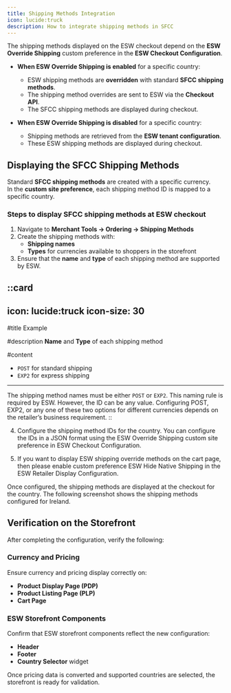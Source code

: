 ```yaml
---
title: Shipping Methods Integration
icon: lucide:truck
description: How to integrate shipping methods in SFCC
---
```


The shipping methods displayed on the ESW checkout depend on the **ESW Override Shipping** custom preference in the **ESW Checkout Configuration**.

- **When ESW Override Shipping is enabled** for a specific country:  
  - ESW shipping methods are **overridden** with standard **SFCC shipping methods**.  
  - The shipping method overrides are sent to ESW via the **Checkout API**.  
  - The SFCC shipping methods are displayed during checkout.  

- **When ESW Override Shipping is disabled** for a specific country:  
  - Shipping methods are retrieved from the **ESW tenant configuration**.  
  - These ESW shipping methods are displayed during checkout.


## Displaying the SFCC Shipping Methods

Standard **SFCC shipping methods** are created with a specific currency.  
In the **custom site preference**, each shipping method ID is mapped to a specific country.

### Steps to display SFCC shipping methods at ESW checkout
1. Navigate to **Merchant Tools → Ordering → Shipping Methods**
2. Create the shipping methods with:
   - **Shipping names**  
   - **Types** for currencies available to shoppers in the storefront
3. Ensure that the **name** and **type** of each shipping method are supported by ESW.  

::card
---
icon: lucide:truck
icon-size: 30
---

#title
Example

#description
**Name** and **Type** of each shipping method

#content
 - `POST` for standard shipping  
 - `EXP2` for express shipping 
---
The shipping method names must be either `POST` or `EXP2`. This naming rule is required by ESW. However, the ID can be any value. Configuring POST, EXP2, or any one of these two options for different currencies depends on the retailer’s business requirement.
::

4. Configure the shipping method IDs for the country. You can configure the IDs in a JSON format using the ESW Override Shipping custom site preference in ESW Checkout Configuration. 

5. If you want to display ESW shipping override methods on the cart page, then please enable custom preference ESW Hide Native Shipping in the ESW Retailer Display Configuration.

Once configured, the shipping methods are displayed at the checkout for the country. The following screenshot shows the shipping methods configured for Ireland.

## Verification on the Storefront

After completing the configuration, verify the following:

### Currency and Pricing
Ensure currency and pricing display correctly on:
- **Product Display Page (PDP)**
- **Product Listing Page (PLP)**
- **Cart Page**

### ESW Storefront Components
Confirm that ESW storefront components reflect the new configuration:
- **Header**
- **Footer**
- **Country Selector** widget

Once pricing data is converted and supported countries are selected, the storefront is ready for validation.